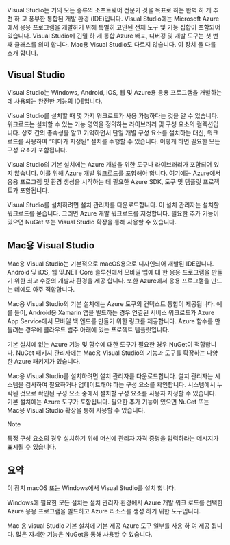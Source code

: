 Visual Studio는 거의 모든 종류의 소프트웨어 전문가 것을 목표로 하는 완벽 하 게 추천 하 고 풍부한 통합된 개발 환경 (IDE)입니다. Visual Studio에는 Microsoft Azure에서 응용 프로그램을 개발하기 위해 특별히 고안된 전체 도구 및 기능 집합이 포함되어 있습니다. Visual Studio에 긴밀 하 게 통합 Azure 배포, 디버깅 및 개발 도구는 첫 번째 클래스를 의미 합니다. Mac용 Visual Studio도 다르지 않습니다. 이 장치 둘 다를 소개 합니다.

## <a name="visual-studio"></a>Visual Studio

Visual Studio는 Windows, Android, iOS, 웹 및 Azure용 응용 프로그램을 개발하는 데 사용되는 완전한 기능의 IDE입니다.

Visual Studio를 설치할 때 몇 가지 워크로드가 사용 가능하다는 것을 알 수 있습니다. 워크로드는 설치할 수 있는 기능 영역을 정의하는 라이브러리 및 구성 요소의 컬렉션입니다. 상호 간의 종속성을 알고 기억하면서 단일 개별 구성 요소를 설치하는 대신, 워크로드를 사용하여 “테마가 지정된” 설치를 수행할 수 있습니다. 이렇게 하면 필요한 모든 구성 요소가 포함됩니다.

Visual Studio의 기본 설치에는 Azure 개발을 위한 도구나 라이브러리가 포함되어 있지 않습니다. 이를 위해 Azure 개발 워크로드를 포함해야 합니다. 여기에는 Azure에서 응용 프로그램 및 환경 생성을 시작하는 데 필요한 Azure SDK, 도구 및 템플릿 프로젝트가 포함됩니다.

Visual Studio를 설치하려면 설치 관리자를 다운로드합니다. 이 설치 관리자는 설치할 워크로드를 묻습니다. 그러면 Azure 개발 워크로드를 지정합니다. 필요한 추가 기능이 있으면 NuGet 또는 Visual Studio 확장을 통해 사용할 수 있습니다.

## <a name="visual-studio-for-mac"></a>Mac용 Visual Studio

Mac용 Visual Studio는 기본적으로 macOS용으로 디자인되어 개발된 IDE입니다. Android 및 iOS, 웹 및.NET Core 솔루션에서 모바일 앱에 대 한 응용 프로그램을 만들기 위한 최고 수준의 개발자 환경을 제공 합니다. 또한 Azure에서 응용 프로그램을 만드는 데에도 아주 적합합니다.

Mac용 Visual Studio의 기본 설치에는 Azure 도구의 컨텍스트 통합이 제공됩니다. 예를 들어, Android용 Xamarin 앱을 빌드하는 경우 연결된 서비스 워크로드가 Azure App Service에서 모바일 백 엔드를 만들기 위한 링크를 제공합니다. Azure 함수를 만들려는 경우에 클라우드 범주 아래에 있는 프로젝트 템플릿입니다.

기본 설치에 없는 Azure 기능 및 함수에 대한 도구가 필요한 경우 NuGet이 적합합니다. NuGet 패키지 관리자에는 Mac용 Visual Studio의 기능과 도구를 확장하는 다양한 Azure 패키지가 있습니다.

Mac용 Visual Studio를 설치하려면 설치 관리자를 다운로드합니다. 설치 관리자는 시스템을 검사하여 필요하거나 업데이트해야 하는 구성 요소를 확인합니다. 시스템에서 누락된 것으로 확인된 구성 요소 중에서 설치할 구성 요소를 사용자 지정할 수 있습니다. 기본 설치에는 Azure 도구가 포함됩니다. 필요한 추가 기능이 있으면 NuGet 또는 Mac용 Visual Studio 확장을 통해 사용할 수 있습니다.

> [!NOTE]
> 특정 구성 요소의 경우 설치하기 위해 머신에 관리자 자격 증명을 입력하라는 메시지가 표시될 수 있습니다.

## <a name="summary"></a>요약

이 장치 macOS 또는 Windows에서 Visual Studio를 설치 합니다.

Windows에 필요한 모든 설치는 설치 관리자 환경에서 Azure 개발 워크 로드를 선택한 Azure 응용 프로그램을 빌드하고 Azure 리소스를 생성 하기 위한 도구입니다.

Mac 용 visual Studio 기본 설치에 기본 제공 Azure 도구 일부를 사용 하 여 제공 됩니다. 많은 자세한 기능은 NuGet을 통해 사용할 수 있습니다.

